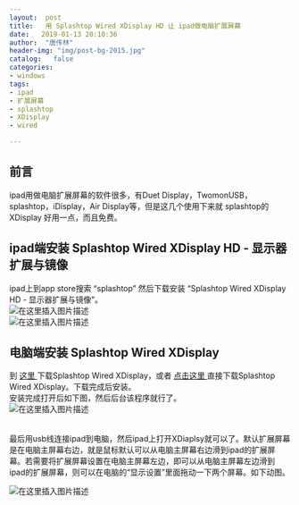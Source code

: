 ```yaml
---
layout:  post
title:   用 Splashtop Wired XDisplay HD 让 ipad做电脑扩展屏幕
date:   2019-01-13 20:10:36
author:  "唐传林"
header-img: "img/post-bg-2015.jpg"
catalog:   false
categories:
- windows
tags:
- ipad
- 扩展屏幕
- splashtop
- XDisplay
- wired

---
```

##  前言

ipad用做电脑扩展屏幕的软件很多，有Duet Display，TwomonUSB，splashtop，iDisplay，Air
Display等，但是这几个使用下来就 splashtop的XDisplay 好用一点，而且免费。

##  ipad端安装 Splashtop Wired XDisplay HD - 显示器扩展与镜像

ipad上到app store搜索 “splashtop” 然后下载安装 “Splashtop Wired XDisplay HD - 显示器扩展与镜像”。  
![在这里插入图片描述](https://img-blog.csdnimg.cn/2019011319584747.jpg?x-oss-process=image/watermark,type_ZmFuZ3poZW5naGVpdGk,shadow_10,text_aHR0cHM6Ly9ibG9nLmNzZG4ubmV0L1RhbmdfQ2h1YW5saW4=,size_16,color_FFFFFF,t_70)  
![在这里插入图片描述](https://img-blog.csdnimg.cn/20190113195904497.PNG?x-oss-process=image/watermark,type_ZmFuZ3poZW5naGVpdGk,shadow_10,text_aHR0cHM6Ly9ibG9nLmNzZG4ubmV0L1RhbmdfQ2h1YW5saW4=,size_16,color_FFFFFF,t_70)

##  电脑端安装 Splashtop Wired XDisplay

到 [ 这里 ](https://www.splashtop.com/wiredxdisplay) 下载Splashtop Wired
XDisplay，或者 [ 点击这里
](https://d17kmd0va0f0mp.cloudfront.net/xdisplay/windows/Splashtop_Wired_XDisplay_Agent_v1.5.5.0.exe)
直接下载Splashtop Wired XDisplay。下载完成后安装。  
安装完成打开后如下图，然后后台该程序就行了。  
![在这里插入图片描述](https://img-blog.csdnimg.cn/201901132001339.png?x-oss-process=image/watermark,type_ZmFuZ3poZW5naGVpdGk,shadow_10,text_aHR0cHM6Ly9ibG9nLmNzZG4ubmV0L1RhbmdfQ2h1YW5saW4=,size_16,color_FFFFFF,t_70)

######
最后用usb线连接ipad到电脑，然后ipad上打开XDiaplsy就可以了。默认扩展屏幕是在电脑主屏幕右边，就是鼠标默认可以从电脑主屏幕右边滑到ipad的扩展屏幕。若需要将扩展屏幕设置在电脑主屏幕左边，即可以从电脑主屏幕左边滑到ipad的扩展屏幕，则可以在电脑的“显示设置”里面拖动一下两个屏幕。如下动图。

![在这里插入图片描述](https://img-blog.csdnimg.cn/20190113200938989.gif)

